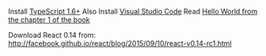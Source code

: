Install [TypeScript 1.6+](http://www.typescriptlang.org/)
Also Install [Visual Studio Code](https://code.visualstudio.com/)
Read [Hello World from the chapter 1 of the book](https://library.oreilly.com/book/0636920042266/react-up-amp-running/toc)

Download React 0.14 from:
http://facebook.github.io/react/blog/2015/09/10/react-v0.14-rc1.html